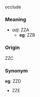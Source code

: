 occlude
### Meaning
+ _adj_: ZZA
    + __eg__: ZZB

### Origin

ZZC

### Synonym

__eg__: ZZD

+ ZZE


